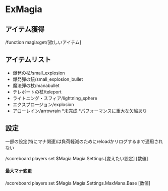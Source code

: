 # ExMagia

## アイテム獲得
/function magia:get/[欲しいアイテム]

## アイテムリスト
* 爆発の杖/small_explosion
* 爆発弾の銃/small_explosion_bullet
* 魔法弾の杖/manabullet
* テレポートの杖/teleport
* ライトニング・スフィア/lightning_sphere
* エクスプロージョン/explosion
* アローレイン/arrowrain *未完成 *パフォーマンスに重大な欠陥あり

## 設定
一部の設定(特にマナ関連)は負荷軽減のためにreloadかリログするまで適用されない

/scoreboard players set $Magia Magia.Settings.[変えたい設定] [数値]

#### 最大マナ変更
/scoreboard players set $Magia Magia.Settings.MaxMana.Base [数値]